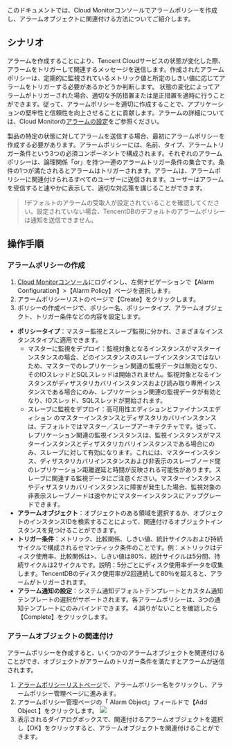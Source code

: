 このドキュメントでは、Cloud Monitorコンソールでアラームポリシーを作成し、アラームオブジェクトに関連付ける方法についてご紹介します。

## シナリオ
アラームを作成することにより、Tencent Cloudサービスの状態が変化した際、アラームをトリガーして関連するメッセージを送信します。作成されたアラームポリシーは、定期的に監視されているメトリック値と所定のしきい値に応じてアラームをトリガーする必要があるかどうか判断します。
状態の変化によってアラームがトリガーされた場合、適切な予防措置または是正措置を適時に行うことができます。従って、アラームポリシーを適切に作成することで、アプリケーションの堅牢性と信頼性を向上させることに貢献します。アラームの詳細については、Cloud Monitorの[アラームの設定](https://intl.cloud.tencent.com/document/product/248/38916)をご参照ください。

製品の特定の状態に対してアラームを送信する場合、最初にアラームポリシーを作成する必要があります。アラームポリシーには、名前、タイプ、アラームトリガー条件という3つの必須コンポーネントで構成されます。それぞれのアラームポリシーは、論理関係「or」を持つ一連のアラームトリガー条件の集合です。条件の1つが満たされるとアラームはトリガーされます。アラームは、アラームポリシーに関連付けられるすべてのユーザーに送信されます。ユーザーはアラームを受信すると速やかに表示して、適切な対応策を講じることができます。

>!デフォルトのアラームの受取人が設定されていることを確認してください。設定されていない場合、TencentDBのデフォルトのアラームポリシーは通知を送信できません。

## 操作手順
### アラームポリシーの作成
1. [Cloud Monitorコンソール](https://console.cloud.tencent.com/monitor/overview)にログインし、左側ナビゲーションで【Alarm Configuration】>【Alarm Policy】ページを選択します。
2. アラームポリシーリストのページで【Create】をクリックします。
3. ポリシーの作成ページで、ポリシー名、ポリシータイプ、アラームオブジェクト、トリガー条件などの内容を設定します。
 - **ポリシータイプ**：マスター監視とスレーブ監視に分かれ、さまざまなインスタンスタイプに適用できます。
    - マスターに監視をデプロイ：監視対象となるインスタンスがマスターインスタンスの場合、どのインスタンスのスレーブインスタンスではないため、マスターでのレプリケーション関連の監視データは無効となり、そのIOスレッドとSQLスレッドは開始されません。監視対象となるインスタンスがディザスタリカバリインスタンスおよび読み取り専用インスタンスである場合にのみ、レプリケーション関連の監視データが有効となり、IOスレッド、SQLスレッドが開始されます。
    - スレーブに監視をデプロイ：高可用性エディションとファイナンスエディション のマスターインスタンスとディザスタリカバリインスタンスは、デフォルトではマスター／スレーブアーキテクチャです。従って、レプリケーション関連の監視インスタンスは、監視インスタンスがマスターインスタンスとディザスタリカバリインスタンスである場合にのみ、スレーブに対して有効になります。これには、マスターインスタンス、ディザスタリカバリインスタンスおよび非表示のスレーブノード間のレプリケーション距離遅延と時間が反映される可能性があります。スレーブに関連する監視データにご注意ください。マスターインスタンスやディザスタリカバリインスタンスに障害が発生した場合、監視対象の非表示スレーブノードは速やかにマスターインスタンスにアップグレードできます。
  - **アラームオブジェクト**：オブジェクトのある領域を選択するか、オブジェクトのインスタンスIDを検索することによって、関連付けるオブジェクトインスタンスを見つけることができます。
 - **トリガー条件**：メトリック、比較関係、しきい値、統計サイクルおよび持続サイクルで構成されるセマンティック条件のことです。例：メトリックはディスク使用率、比較関係は>、しきい値は80%、統計サイクルは5分間、持続サイクルは2サイクルです。説明：5分ごとにディスク使用率データを収集します。TencentDBのディスク使用率が2回連続して80％を超えると、アラームがトリガーされます。
 - **アラーム通知の設定**：システム通知デフォルトテンプレートとカスタム通知テンプレートの選択がサポートされます。各アラームポリシーは、3つの通知テンプレートにのみバインドできます。
4.誤りがないことを確認したら【Complete】をクリックします。

### アラームオブジェクトの関連付け
アラームポリシーを作成すると、いくつかのアラームオブジェクトを関連付けることができ、オブジェクトがアラームのトリガー条件を満たすとアラームが送信されます。
1. [アラームポリシーリストページ](https://console.cloud.tencent.com/monitor/alarm2/policy)で、アラームポリシー名をクリックし、アラームポリシー管理ページに進みます。
2. アラームポリシー管理ページの「 Alarm Object」フィールドで【Add Object 】をクリックします。
![](https://main.qcloudimg.com/raw/00833b7ad2a481ec65b1eb14c0d2cad4.png)
3. 表示されるダイアログボックスで、関連付けるアラームオブジェクトを選択し【OK】をクリックすると、アラームオブジェクトを関連付けることができます。


